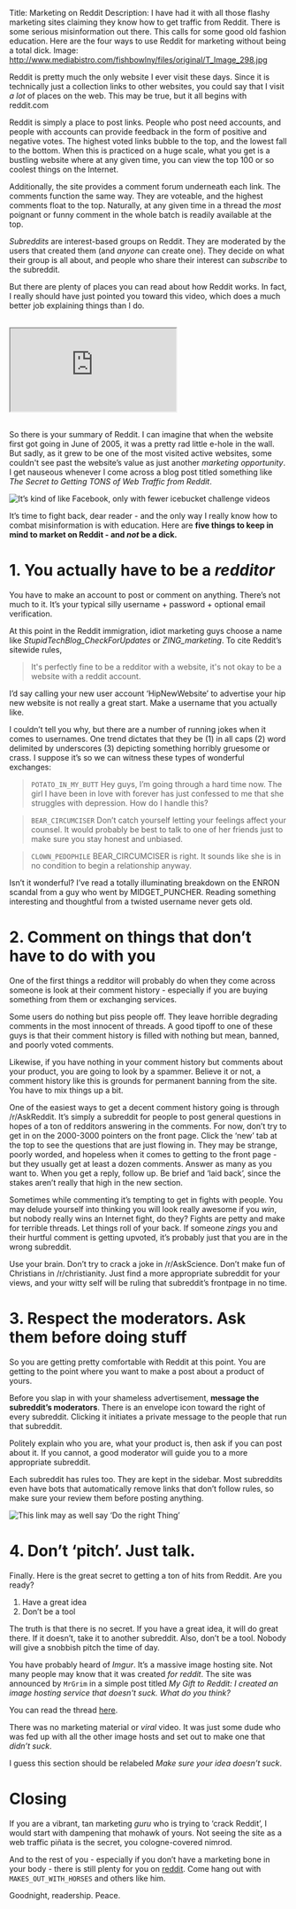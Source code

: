 Title: Marketing on Reddit
Description: I have had it with all those flashy marketing sites claiming they know how to get traffic from Reddit.  There is some serious misinformation out there.  This calls for some good old fashion education.  Here are the four ways to use Reddit for marketing without being a total dick.
Image: http://www.mediabistro.com/fishbowlny/files/original/T_Image_298.jpg

Reddit is pretty much the only website I ever visit these days.  Since it is technically just a collection links to other websites, you could say that I visit *a lot* of places on the web.  This may be true, but it all begins with reddit.com

Reddit is simply a place to post links.  People who post need accounts, and people with accounts can provide feedback in the form of positive and negative votes.  The highest voted links bubble to the top, and the lowest fall to the bottom.  When this is practiced on a huge scale, what you get is a bustling website where at any given time, you can view the top 100 or so coolest things on the Internet.

Additionally, the site provides a comment forum underneath each link.  The comments function the same way.  They are voteable, and the highest comments float to the top.  Naturally, at any given time in a thread the *most* poignant or funny comment in the whole batch is readily available at the top.

*Subreddits* are interest-based groups on Reddit.  They are moderated by the users that created them (and *anyone* can create one).  They decide on what their group is all about, and people who share their interest can *subscribe* to the subreddit.

But there are plenty of places you can read about how Reddit works.  In fact, I really should have just pointed you toward this video, which does a much better job explaining things than I do.

<br>
<div class="container-fluid text-center">
<div class='embed-responsive embed-responsive-16by9'>
<iframe class='embed-responsive-item' src="http://www.youtube.com/embed/tlI022aUWQQ" allowfullscreen></iframe>
</div>
</div>
<br>

So there is your summary of Reddit.  I can imagine that when the website first got going in June of 2005, it was a pretty rad little e-hole in the wall.  But sadly, as it grew to be one of the most visited active websites, some couldn't see past the website’s value as just another *marketing opportunity*.  I get nauseous whenever I come across a blog post titled something like *The Secret to Getting TONS of Web Traffic from Reddit*.

![It’s kind of like Facebook, only with fewer icebucket challenge videos](http://www.linkbuildr.com/wp-content/uploads/2011/01/reddit-Screenshot.png)

It’s time to fight back, dear reader - and the only way I really know how to combat misinformation is with education.  Here are **five things to keep in mind to market on Reddit - and *not* be a dick.**

# 1. You actually have to be a *redditor*

You have to make an account to post or comment on anything.  There’s not much to it.  It’s your typical silly username + password + optional email verification.

At this point in the Reddit immigration, idiot marketing guys choose a name like *StupidTechBlog_CheckForUpdates* or *ZING_marketing*.  To cite Reddit’s sitewide rules,

> It's perfectly fine to be a redditor with a website, it's not okay to be a website with a reddit account.

I’d say calling your new user account ‘HipNewWebsite’ to advertise your hip new website is not really a great start.  Make a username that you actually like.

I couldn’t tell you why, but there are a number of running jokes when it comes to usernames.  One trend dictates that they be (1) in all caps (2) word delimited by underscores (3) depicting something horribly gruesome or crass.  I suppose it’s so we can witness these types of wonderful exchanges:

> ```POTATO_IN_MY_BUTT``` Hey guys, I’m going through a hard time now.  The girl I have been in love with forever has just confessed to me that she struggles with depression.  How do I handle this?

> ```BEAR_CIRCUMCISER``` Don’t catch yourself letting your feelings affect your counsel.  It would probably be best to talk to one of her friends just to make sure you stay honest and unbiased.

> ```CLOWN_PEDOPHILE``` BEAR_CIRCUMCISER is right.  It sounds like she is in no condition to begin a relationship anyway.

Isn’t it wonderful?  I’ve read a totally illuminating breakdown on the ENRON scandal from a guy who went by MIDGET_PUNCHER.  Reading something interesting and thoughtful from a twisted username never gets old.

# 2. Comment on things that don’t have to do with you

One of the first things a redditor will probably do when they come across someone is look at their comment history - especially if you are buying something from them or exchanging services.

Some users do nothing but piss people off.  They leave horrible degrading comments in the most innocent of threads.  A good tipoff to one of these guys is that their comment history is filled with nothing but mean, banned, and poorly voted comments.

Likewise, if you have nothing in your comment history but comments about your product, you are going to look by a spammer.  Believe it or not, a comment history like this is grounds for permanent banning from the site.  You have to mix things up a bit.

One of the easiest ways to get a decent comment history going is through /r/AskReddit.  It’s simply a subreddit for people to post general questions in hopes of a ton of redditors answering in the comments.  For now, don’t try to get in on the 2000-3000 pointers on the front page.  Click the ‘new’ tab at the top to see the questions that are just flowing in.  They may be strange, poorly worded, and hopeless when it comes to getting to the front page - but they usually get at least a dozen comments.  Answer as many as you want to.  When you get a reply, follow up.  Be brief and ‘laid back’, since the stakes aren’t really that high in the new section.

Sometimes while commenting it’s tempting to get in fights with people.  You may delude yourself into thinking you will look really awesome if you *win*, but nobody really wins an Internet fight, do they?  Fights are petty and make for terrible threads.  Let things roll of your back.  If someone *zings* you and their hurtful comment is getting upvoted, it’s probably just that you are in the wrong subreddit.

Use your brain.  Don’t try to crack a joke in /r/AskScience.  Don’t make fun of Christians in /r/christianity.  Just find a more appropriate subreddit for your views, and your witty self will be ruling that subreddit’s frontpage in no time.

# 3. Respect the moderators.  Ask them before doing stuff

So you are getting pretty comfortable with Reddit at this point.  You are getting to the point where you want to make a post about a product of yours.

Before you slap in with your shameless advertisement, **message the subreddit’s moderators**.  There is an envelope icon toward the right of every subreddit.  Clicking it initiates a private message to the people that run that subreddit.

Politely explain who you are, what your product is, then ask if you can post about it.  If you cannot, a good moderator will guide you to a more appropriate subreddit.

Each subreddit has rules too.  They are kept in the sidebar.  Most subreddits even have bots that automatically remove links that don’t follow rules, so make sure your review them before posting anything.

![This link may as well say ‘Do the right Thing’](http://media.alexrecker.com/images/messageTheModerators.png)

# 4. Don’t ‘pitch’.  Just talk.

Finally.  Here is the great secret to getting a ton of hits from Reddit.  Are you ready?

1. Have a great idea
2. Don’t be a tool

The truth is that there is no secret.  If you have a great idea, it will do great there.  If it doesn’t, take it to another subreddit.  Also, don’t be a tool.  Nobody will give a snobbish pitch the time of day.

You have probably heard of *Imgur*.  It’s a massive image hosting site.  Not many people may know that it was created *for reddit*.  The site was announced by ```MrGrim``` in a simple post titled *My Gift to Reddit: I created an image hosting service that doesn't suck. What do you think?*

You can read the thread [here](http://www.reddit.com/r/reddit.com/comments/7zlyd/my_gift_to_reddit_i_created_an_image_hosting).

There was no marketing material or *viral* video.  It was just some dude who was fed up with all the other image hosts and set out to make one that *didn’t suck*.

I guess this section should be relabeled *Make sure your idea doesn’t suck*.

# Closing

If you are a vibrant, tan marketing *guru* who is trying to ‘crack Reddit’, I would start with dampening that mohawk of yours.  Not seeing the site as a web traffic piñata is the secret, you cologne-covered nimrod.

And to the rest of you - especially if you don’t have a marketing bone in your body - there is still plenty for you on [reddit](http://reddit.com).  Come hang out with ```MAKES_OUT_WITH_HORSES``` and others like him.

Goodnight, readership.  Peace.
